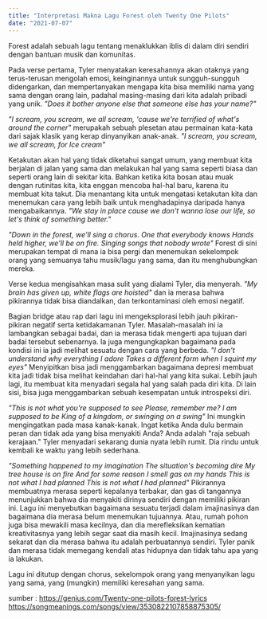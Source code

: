 ```yaml
---
title: "Interpretasi Makna Lagu Forest oleh Twenty One Pilots"
date: "2021-07-07"
---
```


Forest adalah sebuah lagu tentang menaklukkan iblis di dalam diri sendiri dengan bantuan musik dan komunitas.

Pada verse pertama, Tyler menyatakan keresahannya akan otaknya yang terus-terusan mengolah emosi, keinginannya untuk sungguh-sungguh didengarkan, dan mempertanyakan mengapa kita bisa memiliki nama yang sama dengan orang lain, padahal masing-masing dari kita adalah pribadi yang unik. _"Does it bother anyone else that someone else has your name?"_

_"I scream, you scream, we all scream, 'cause we're terrified_
_of what's around the corner"_
merupakah sebuah plesetan atau permainan kata-kata dari sajak klasik yang kerap dinyanyikan anak-anak.
_"I scream, you scream, we all scream, for Ice cream"_

Ketakutan akan hal yang tidak diketahui sangat umum, yang membuat kita berjalan di jalan yang sama dan melakukan hal yang sama seperti biasa dan seperti orang lain di sekitar kita. Bahkan ketika kita bosan atau muak dengan rutinitas kita, kita enggan mencoba hal-hal baru, karena itu membuat kita takut. Dia menantang kita untuk mengatasi ketakutan kita dan menemukan cara yang lebih baik untuk menghadapinya daripada hanya mengabaikannya. _"We stay in place cause we don't wanna lose our life, so let's think of something better."_

_"Down in the forest, we'll sing a chorus. One that everybody knows_
_Hands held higher, we'll be on fire. Singing songs that nobody wrote"_
Forest di sini merupakan tempat di mana ia bisa pergi dan menemukan sekelompok orang yang semuanya tahu musik/lagu yang sama, dan itu menghubungkan mereka.

Verse kedua mengisahkan masa sulit yang dialami Tyler, dia menyerah. _"My brain has given up, white flags are hoisted"_
dan ia merasa bahwa pikirannya tidak bisa diandalkan, dan terkontaminasi oleh emosi negatif.

Bagian bridge atau rap dari lagu ini mengeksplorasi lebih jauh pikiran-pikiran negatif serta ketidakamanan Tyler. Masalah-masalah ini ia lambangkan sebagai badai, dan ia merasa tidak mengerti apa tujuan dari badai tersebut sebenarnya. Ia juga mengungkapkan bagaimana pada kondisi ini ia jadi melihat sesuatu dengan cara yang berbeda.
_"I don't understand why everything I adore_
_Takes a different form when I squint my eyes"_
Menyipitkan bisa jadi menggambarkan bagaimana depresi membuat kita jadi tidak bisa melihat keindahan dari hal-hal yang kita sukai. Lebih jauh lagi, itu membuat kita menyadari segala hal yang salah pada diri kita. Di lain sisi, bisa juga menggambarkan sebuah kesempatan untuk introspeksi diri.

_"This is not what you're supposed to see_
_Please, remember me?_
_I am supposed to be_
_King of a kingdom, or swinging on a swing"_
Ini mungkin mengingatkan pada masa kanak-kanak. Ingat ketika Anda dulu bermain peran dan tidak ada yang bisa menyakiti Anda? Anda adalah "raja sebuah kerajaan." Tyler menyadari sekarang dunia nyata lebih rumit. Dia rindu untuk kembali ke waktu yang lebih sederhana.

_"Something happened to my imagination_
_The situation's becoming dire_
_My tree house is on fire_
_And for some reason I smell gas on my hands_
_This is not what I had planned_
_This is not what I had planned"_
Pikirannya membuatnya merasa seperti kepalanya terbakar, dan gas di tangannya menunjukkan bahwa dia menyakiti dirinya sendiri dengan memiliki pikiran ini. Lagu ini menyebutkan bagaimana sesuatu terjadi dalam imajinasinya dan bagaimana dia merasa belum menemukan tujuannya.
Atau, rumah pohon juga bisa mewakili masa kecilnya, dan dia merefleksikan kematian kreativitasnya yang lebih segar saat dia masih kecil. Imajinasinya sedang sekarat dan dia merasa bahwa itu adalah perbuatannya sendiri. Tyler panik dan merasa tidak memegang kendali atas hidupnya dan tidak tahu apa yang ia lakukan.

Lagu ini ditutup dengan chorus, sekelompok orang yang menyanyikan lagu yang sama, yang (mungkin) memiliki keresahan yang sama.

sumber :
https://genius.com/Twenty-one-pilots-forest-lyrics
https://songmeanings.com/songs/view/3530822107858875305/

